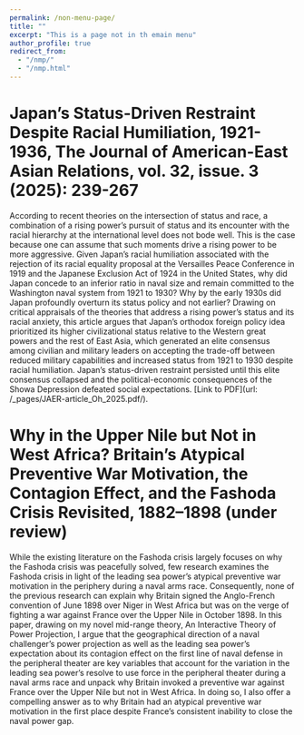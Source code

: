 ```yaml
---
permalink: /non-menu-page/
title: ""
excerpt: "This is a page not in th emain menu"
author_profile: true
redirect_from: 
  - "/nmp/"
  - "/nmp.html"
---
```


Japan’s Status-Driven Restraint Despite Racial Humiliation, 1921-1936, The Journal of American-East Asian Relations, vol. 32, issue. 3 (2025): 239-267
======

According to recent theories on the intersection of status and race, a combination
of a rising power’s pursuit of status and its encounter with the racial hierarchy at
the international level does not bode well. This is the case because one can assume
that such moments drive a rising power to be more aggressive. Given Japan’s racial
humiliation associated with the rejection of its racial equality proposal at the Versailles
Peace Conference in 1919 and the Japanese Exclusion Act of 1924 in the United States,
why did Japan concede to an inferior ratio in naval size and remain committed to
the Washington naval system from 1921 to 1930? Why by the early 1930s did Japan
profoundly overturn its status policy and not earlier? Drawing on critical appraisals
of the theories that address a rising power’s status and its racial anxiety, this article
argues that Japan’s orthodox foreign policy idea prioritized its higher civilizational
status relative to the Western great powers and the rest of East Asia, which generated
an elite consensus among civilian and military leaders on accepting the trade-off
between reduced military capabilities and increased status from 1921 to 1930 despite
racial humiliation. Japan’s status-driven restraint persisted until this elite consensus
collapsed and the political-economic consequences of the Showa Depression defeated
social expectations. [Link to PDF](url: /_pages/JAER-article_Oh_2025.pdf/).


Why in the Upper Nile but Not in West Africa? Britain’s Atypical Preventive War Motivation, the Contagion Effect, and the Fashoda Crisis Revisited, 1882–1898 (under review)
======

While the existing literature on the Fashoda crisis largely focuses on why the Fashoda crisis was peacefully solved, few research examines the Fashoda crisis in light of the leading sea power’s atypical preventive war motivation in the periphery during a naval arms race. Consequently, none of the previous research can explain why Britain signed the Anglo-French convention of June 1898 over Niger in West Africa but was on the verge of fighting a war against France over the Upper Nile in October 1898. In this paper, drawing on my novel mid-range theory, An Interactive Theory of Power Projection, I argue that the geographical direction of a naval challenger’s power projection as well as the leading sea power’s expectation about its contagion effect on the first line of naval defense in the peripheral theater are key variables that account for the variation in the leading sea power’s resolve to use force in the peripheral theater during a naval arms race and unpack why Britain invoked a preventive war against France over the Upper Nile but not in West Africa. In doing so, I also offer a compelling answer as to why Britain had an atypical preventive war motivation in the first place despite France’s consistent inability to close the naval power gap. 

